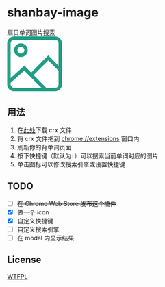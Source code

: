 # shanbay-image
扇贝单词图片搜索  
![icon](https://raw.githubusercontent.com/eric6356/shanbay-image/master/icons/icon128.png)

## 用法
1. 在[此处](https://github.com/eric6356/shanbay-image/releases)下载 crx 文件
2. 将 crx 文件拖到 [chrome://extensions](chrome://extensions) 窗口内
3. 刷新你的背单词页面
4. 按下快捷键（默认为`i`）可以搜索当前单词对应的图片
5. 单击图标可以修改搜索引擎或设置快捷键

## TODO
- [ ] ~~在 Chrome Web Store 发布这个插件~~
- [x] 做一个 icon
- [x] 自定义快捷键
- [ ] 自定义搜索引擎
- [ ] 在 modal 内显示结果

## License
[WTFPL](http://www.wtfpl.net/)
